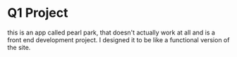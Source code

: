 # Q1 Project
this is an app called pearl park, that doesn't actually work at all and is a front end development project. I designed it to be like a functional version of the site. 
